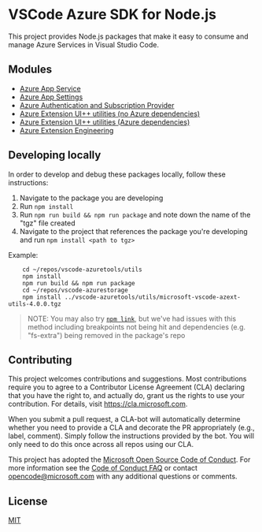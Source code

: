 # VSCode Azure SDK for Node.js

This project provides Node.js packages that make it easy to consume and manage Azure Services in Visual Studio Code.

## Modules

* [Azure App Service](appservice/)
* [Azure App Settings](appsettings/)
* [Azure Authentication and Subscription Provider](auth/)
* [Azure Extension UI++ utilities (no Azure dependencies)](utils/)
* [Azure Extension UI++ utilities (Azure dependencies)](azure/)
* [Azure Extension Engineering](eng/)

## Developing locally

In order to develop and debug these packages locally, follow these instructions:
1. Navigate to the package you are developing
1. Run `npm install`
1. Run `npm run build && npm run package` and note down the name of the "tgz" file created
1. Navigate to the project that references the package you're developing and run `npm install <path to tgz>`

Example:
```
    cd ~/repos/vscode-azuretools/utils
    npm install
    npm run build && npm run package
    cd ~/repos/vscode-azurestorage
    npm install ../vscode-azuretools/utils/microsoft-vscode-azext-utils-4.0.0.tgz
```

> NOTE: You may also try [`npm link`](https://docs.npmjs.com/cli/v7/commands/npm-link), but we've had issues with this method including breakpoints not being hit and dependencies (e.g. "fs-extra") being removed in the package's repo

## Contributing

This project welcomes contributions and suggestions.  Most contributions require you to agree to a
Contributor License Agreement (CLA) declaring that you have the right to, and actually do, grant us
the rights to use your contribution. For details, visit https://cla.microsoft.com.

When you submit a pull request, a CLA-bot will automatically determine whether you need to provide
a CLA and decorate the PR appropriately (e.g., label, comment). Simply follow the instructions
provided by the bot. You will only need to do this once across all repos using our CLA.

This project has adopted the [Microsoft Open Source Code of Conduct](https://opensource.microsoft.com/codeofconduct/).
For more information see the [Code of Conduct FAQ](https://opensource.microsoft.com/codeofconduct/faq/) or
contact [opencode@microsoft.com](mailto:opencode@microsoft.com) with any additional questions or comments.

## License
[MIT](LICENSE.md)
